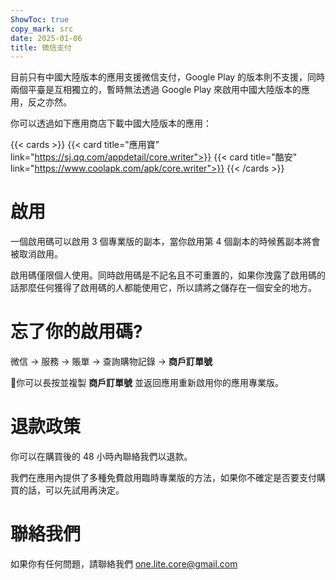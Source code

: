 ```yaml
---
ShowToc: true
copy_mark: src
date: 2025-01-06
title: 微信支付
---
```


目前只有中國大陸版本的應用支援微信支付，Google Play 的版本則不支援，同時兩個平臺是互相獨立的，暫時無法透過 Google Play 來啟用中國大陸版本的應用，反之亦然。

你可以透過如下應用商店下載中國大陸版本的應用：

{{< cards >}}
  {{< card title="應用寶" link="https://sj.qq.com/appdetail/core.writer">}}
  {{< card title="酷安" link="https://www.coolapk.com/apk/core.writer">}}
{{< /cards >}}

# 啟用

一個啟用碼可以啟用 3 個專業版的副本，當你啟用第 4 個副本的時候舊副本將會被取消啟用。

啟用碼僅限個人使用。同時啟用碼是不記名且不可重置的，如果你洩露了啟用碼的話那麼任何獲得了啟用碼的人都能使用它，所以請將之儲存在一個安全的地方。

# 忘了你的啟用碼?

微信 -> 服務 -> 賬單 -> 查詢購物記錄 -> **商戶訂單號**

你可以長按並複製 **商戶訂單號** 並返回應用重新啟用你的應用專業版。

# 退款政策

你可以在購買後的 48 小時內聯絡我們以退款。

我們在應用內提供了多種免費啟用臨時專業版的方法，如果你不確定是否要支付購買的話，可以先試用再決定。

# 聯絡我們

如果你有任何問題，請聯絡我們 [one.lite.core@gmail.com](mailto:one.lite.core@gmail.com)
